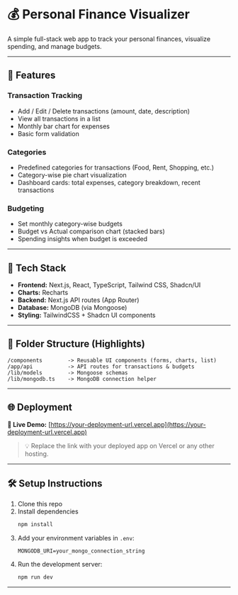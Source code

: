 # 💰 Personal Finance Visualizer

A simple full-stack web app to track your personal finances, visualize spending, and manage budgets.

---

## 🚀 Features

###  Transaction Tracking
- Add / Edit / Delete transactions (amount, date, description)
- View all transactions in a list
- Monthly bar chart for expenses
- Basic form validation

###  Categories
- Predefined categories for transactions (Food, Rent, Shopping, etc.)
- Category-wise pie chart visualization
- Dashboard cards: total expenses, category breakdown, recent transactions

### Budgeting
- Set monthly category-wise budgets
- Budget vs Actual comparison chart (stacked bars)
- Spending insights when budget is exceeded

---

## 🧱 Tech Stack

- **Frontend:** Next.js, React, TypeScript, Tailwind CSS, Shadcn/UI
- **Charts:** Recharts
- **Backend:** Next.js API routes (App Router)
- **Database:** MongoDB (via Mongoose)
- **Styling:** TailwindCSS + Shadcn UI components

---

## 📁 Folder Structure (Highlights)

```
/components        -> Reusable UI components (forms, charts, list)
/app/api           -> API routes for transactions & budgets
/lib/models        -> Mongoose schemas
/lib/mongodb.ts    -> MongoDB connection helper
```

---

## 🌐 Deployment

**🔗 Live Demo:** [https://your-deployment-url.vercel.app](https://your-deployment-url.vercel.app)

> 💡 Replace the link with your deployed app on Vercel or any other hosting.

---

## 🛠 Setup Instructions

1. Clone this repo
2. Install dependencies
   ```bash
   npm install
   ```
3. Add your environment variables in `.env`:
   ```env
   MONGODB_URI=your_mongo_connection_string
   ```
4. Run the development server:
   ```bash
   npm run dev
   ```

---


